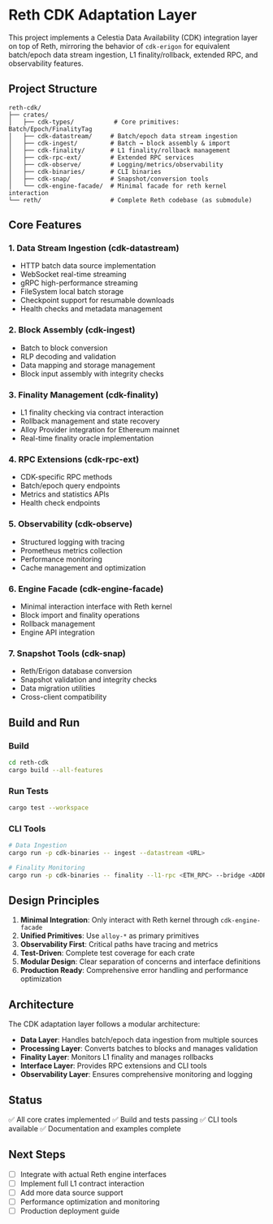 # Reth CDK Adaptation Layer

This project implements a Celestia Data Availability (CDK) integration layer on top of Reth, mirroring the behavior of `cdk-erigon` for equivalent batch/epoch data stream ingestion, L1 finality/rollback, extended RPC, and observability features.

## Project Structure

```
reth-cdk/
├── crates/
│   ├── cdk-types/           # Core primitives: Batch/Epoch/FinalityTag
│   ├── cdk-datastream/     # Batch/epoch data stream ingestion
│   ├── cdk-ingest/         # Batch → block assembly & import
│   ├── cdk-finality/       # L1 finality/rollback management
│   ├── cdk-rpc-ext/        # Extended RPC services
│   ├── cdk-observe/        # Logging/metrics/observability
│   ├── cdk-binaries/       # CLI binaries
│   ├── cdk-snap/           # Snapshot/conversion tools
│   └── cdk-engine-facade/  # Minimal facade for reth kernel interaction
└── reth/                   # Complete Reth codebase (as submodule)
```

## Core Features

### 1. Data Stream Ingestion (cdk-datastream)
- HTTP batch data source implementation
- WebSocket real-time streaming
- gRPC high-performance streaming
- FileSystem local batch storage
- Checkpoint support for resumable downloads
- Health checks and metadata management

### 2. Block Assembly (cdk-ingest)
- Batch to block conversion
- RLP decoding and validation
- Data mapping and storage management
- Block input assembly with integrity checks

### 3. Finality Management (cdk-finality)
- L1 finality checking via contract interaction
- Rollback management and state recovery
- Alloy Provider integration for Ethereum mainnet
- Real-time finality oracle implementation

### 4. RPC Extensions (cdk-rpc-ext)
- CDK-specific RPC methods
- Batch/epoch query endpoints
- Metrics and statistics APIs
- Health check endpoints

### 5. Observability (cdk-observe)
- Structured logging with tracing
- Prometheus metrics collection
- Performance monitoring
- Cache management and optimization

### 6. Engine Facade (cdk-engine-facade)
- Minimal interaction interface with Reth kernel
- Block import and finality operations
- Rollback management
- Engine API integration

### 7. Snapshot Tools (cdk-snap)
- Reth/Erigon database conversion
- Snapshot validation and integrity checks
- Data migration utilities
- Cross-client compatibility

## Build and Run

### Build
```bash
cd reth-cdk
cargo build --all-features
```

### Run Tests
```bash
cargo test --workspace
```

### CLI Tools
```bash
# Data Ingestion
cargo run -p cdk-binaries -- ingest --datastream <URL>

# Finality Monitoring
cargo run -p cdk-binaries -- finality --l1-rpc <ETH_RPC> --bridge <ADDR>
```

## Design Principles

1. **Minimal Integration**: Only interact with Reth kernel through `cdk-engine-facade`
2. **Unified Primitives**: Use `alloy-*` as primary primitives
3. **Observability First**: Critical paths have tracing and metrics
4. **Test-Driven**: Complete test coverage for each crate
5. **Modular Design**: Clear separation of concerns and interface definitions
6. **Production Ready**: Comprehensive error handling and performance optimization

## Architecture

The CDK adaptation layer follows a modular architecture:

- **Data Layer**: Handles batch/epoch data ingestion from multiple sources
- **Processing Layer**: Converts batches to blocks and manages validation
- **Finality Layer**: Monitors L1 finality and manages rollbacks
- **Interface Layer**: Provides RPC extensions and CLI tools
- **Observability Layer**: Ensures comprehensive monitoring and logging

## Status

✅ All core crates implemented
✅ Build and tests passing
✅ CLI tools available
✅ Documentation and examples complete

## Next Steps

- [ ] Integrate with actual Reth engine interfaces
- [ ] Implement full L1 contract interaction
- [ ] Add more data source support
- [ ] Performance optimization and monitoring
- [ ] Production deployment guide